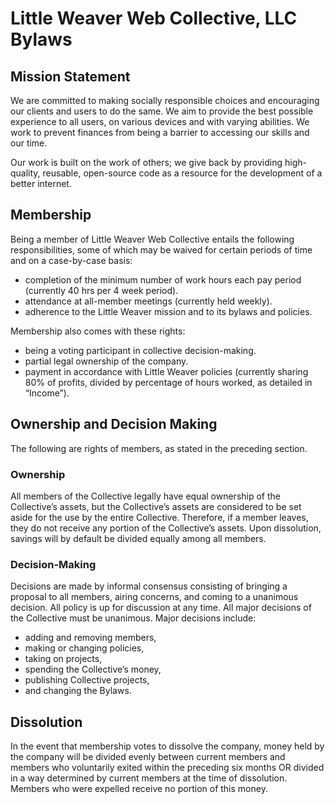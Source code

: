 Little Weaver Web Collective, LLC Bylaws
========================================

Mission Statement
-----------------

We are committed to making socially responsible choices and encouraging our clients and users to do the same. We aim to provide the best possible experience to all users, on various devices and with varying abilities. We work to prevent finances from being a barrier to accessing our skills and our time.

Our work is built on the work of others; we give back by providing high-quality, reusable, open-source code as a resource for the development of a better internet.


Membership
----------

Being a member of Little Weaver Web Collective entails the following responsibilities, some of which may be waived for certain periods of time and on a case-by-case basis:

* completion of the minimum number of work hours each pay period (currently 40 hrs per 4 week period).
* attendance at all-member meetings (currently held weekly).
* adherence to the Little Weaver mission and to its bylaws and policies.

Membership also comes with these rights:

* being a voting participant in collective decision-making.
* partial legal ownership of the company.
* payment in accordance with Little Weaver policies (currently sharing 80% of profits, divided by percentage of hours worked, as detailed in “Income”).



Ownership and Decision Making
-----------------------------

The following are rights of members, as stated in the preceding section.

### Ownership

All members of the Collective legally have equal ownership of the Collective’s assets, but the Collective’s assets are considered to be set aside for the use by the entire Collective. Therefore, if a member leaves, they do not receive any portion of the Collective’s assets. Upon dissolution, savings will by default be divided equally among all members.

### Decision-Making

Decisions are made by informal consensus consisting of bringing a proposal to all members, airing concerns, and coming to a unanimous decision. All policy is up for discussion at any time. All major decisions of the Collective must be unanimous. Major decisions include:

* adding and removing members,
* making or changing policies,
* taking on projects,
* spending the Collective’s money,
* publishing Collective projects,
* and changing the Bylaws.


Dissolution
-----------

In the event that membership votes to dissolve the company, money held by the company will be divided evenly between current members and members who voluntarily exited within the preceding six months OR divided in a way determined by current members at the time of dissolution. Members who were expelled receive no portion of this money.
